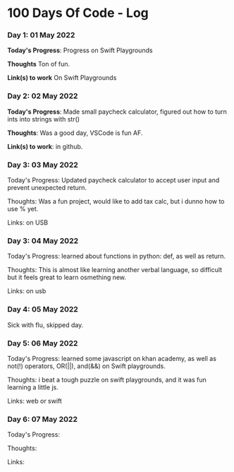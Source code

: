 # 100 Days Of Code - Log

### Day 1: 01 May 2022

**Today's Progress**: Progress on Swift Playgrounds

**Thoughts** Ton of fun.

**Link(s) to work**
On Swift Playgrounds

### Day 2: 02 May 2022

**Today's Progress**: Made small paycheck calculator, figured out how to turn ints into strings with str()

**Thoughts**: Was a good day, VSCode is fun AF. 

**Link(s) to work**: in github.

### Day 3: 03 May 2022

Today's Progress: Updated paycheck calculator to accept user input and prevent unexpected return.

Thoughts: Was a fun project, would like to add tax calc, but i dunno how to use % yet.

Links: on USB

### Day 3: 04 May 2022
Today's Progress: learned about functions in python: def, as well as return.

Thoughts: This is almost like learning another verbal language, so difficult but it feels great to learn osmething new. 

Links: on usb

### Day 4: 05 May 2022
Sick with flu, skipped day.

### Day 5: 06 May 2022
Today's Progress: learned some javascript on khan academy, as well as not(!) operators, OR(||), and(&&) on Swift playgrounds.

Thoughts: i beat a tough puzzle on swift playgrounds, and it was fun learning a little js. 

Links: web or swift

### Day 6: 07 May 2022
Today's Progress: 

Thoughts: 

Links: 

